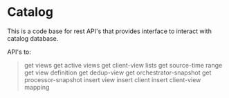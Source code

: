 # Catalog
This is a code base for rest API's that provides interface to interact with catalog database.  

API's to:
> get views
> get active views
> get client-view lists
> get source-time range
> get view definition
> get dedup-view
> get orchestrator-snapshot
> get processor-snapshot
> insert view
> insert client
> insert client-view mapping

